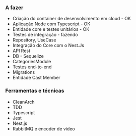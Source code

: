 ### A fazer
- Criação do container de desenvolvimento em cloud - OK
- Aplicação Node com Typescript - OK
- Entidade core e testes unitários - OK
- Testes de integração - fazendo
- Repository, UseCase
- Integração do Core com o Nest.Js
- API Rest
- DB - Sequelize
- CategoriesModule
- Testes end-to-end
- Migrations
- Entidade Cast Member

### Ferramentas e técnicas
- CleanArch
- TDD
- Typescript
- Jest
- Nest.js
- RabbitMQ e encoder de vídeo
